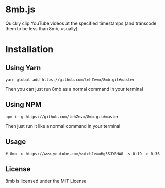# 8mb.js

Quickly clip YouTube videos at the specified timestamps (and transcode them to be less than 8mb, usually)

# Installation

## Using Yarn

```
yarn global add https://github.com/tehZevo/8mb.git#master
```

Then you can just run 8mb as a normal command in your terminal

## Using NPM

```
npm i -g https://github.com/tehZevo/8mb.git#master
```
Then just run it like a normal command in your terminal

## Usage
```
# 8mb -u https://www.youtube.com/watch?v=oHg5SJYRHA0 -s 0:19 -e 0:36
```

## License

8mb is licensed under the MIT License
